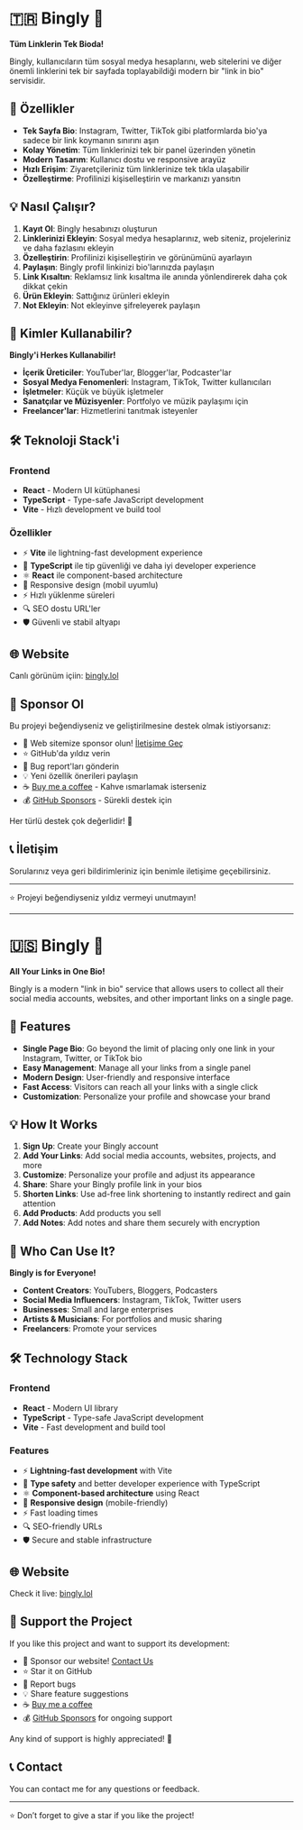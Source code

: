 # 🇹🇷 Bingly 🔗

**Tüm Linklerin Tek Bioda!**

Bingly, kullanıcıların tüm sosyal medya hesaplarını, web sitelerini ve diğer önemli linklerini tek bir sayfada toplayabildiği modern bir "link in bio" servisidir.

## 🚀 Özellikler

- **Tek Sayfa Bio**: Instagram, Twitter, TikTok gibi platformlarda bio'ya sadece bir link koymanın sınırını aşın
- **Kolay Yönetim**: Tüm linklerinizi tek bir panel üzerinden yönetin
- **Modern Tasarım**: Kullanıcı dostu ve responsive arayüz
- **Hızlı Erişim**: Ziyaretçileriniz tüm linklerinize tek tıkla ulaşabilir
- **Özelleştirme**: Profilinizi kişiselleştirin ve markanızı yansıtın

## 💡 Nasıl Çalışır?

1. **Kayıt Ol**: Bingly hesabınızı oluşturun
2. **Linklerinizi Ekleyin**: Sosyal medya hesaplarınız, web siteniz, projeleriniz ve daha fazlasını ekleyin
3. **Özelleştirin**: Profilinizi kişiselleştirin ve görünümünü ayarlayın
4. **Paylaşın**: Bingly profil linkinizi bio'larınızda paylaşın
5. **Link Kısaltın**: Reklamsız link kısaltma ile anında yönlendirerek daha çok dikkat çekin
6. **Ürün Ekleyin**: Sattığınız ürünleri ekleyin
7. **Not Ekleyin**: Not ekleyinve şifreleyerek paylaşın

## 🎯 Kimler Kullanabilir?

**Bingly'i Herkes Kullanabilir!**

- **İçerik Üreticiler**: YouTuber'lar, Blogger'lar, Podcaster'lar
- **Sosyal Medya Fenomenleri**: Instagram, TikTok, Twitter kullanıcıları
- **İşletmeler**: Küçük ve büyük işletmeler
- **Sanatçılar ve Müzisyenler**: Portfolyo ve müzik paylaşımı için
- **Freelancer'lar**: Hizmetlerini tanıtmak isteyenler

## 🛠️ Teknoloji Stack'i

### Frontend
- **React** - Modern UI kütüphanesi
- **TypeScript** - Type-safe JavaScript development
- **Vite** - Hızlı development ve build tool

### Özellikler
- ⚡ **Vite** ile lightning-fast development experience
- 🔷 **TypeScript** ile tip güvenliği ve daha iyi developer experience
- ⚛️ **React** ile component-based architecture
- 📱 Responsive design (mobil uyumlu)
- ⚡ Hızlı yüklenme süreleri
- 🔍 SEO dostu URL'ler
- 🛡️ Güvenli ve stabil altyapı

## 🌐 Website

Canlı görünüm içiin: [bingly.lol](https://bingly.lol)

## 💖 Sponsor Ol

Bu projeyi beğendiyseniz ve geliştirilmesine destek olmak istiyorsanız:

- 💞 Web sitemize sponsor olun! [İletişime Geç](https://bingly.lol/contact)
- ⭐ GitHub'da yıldız verin
- 🐛 Bug report'ları gönderin
- 💡 Yeni özellik önerileri paylaşın
- ☕ [Buy me a coffee](https://buymeacoffee.com/kroxlycode) - Kahve ısmarlamak isterseniz
- 💰 [GitHub Sponsors](https://github.com/sponsors/kroxlycode) - Sürekli destek için

Her türlü destek çok değerlidir! 🙏

## 📞 İletişim

Sorularınız veya geri bildirimleriniz için benimle iletişime geçebilirsiniz.

---

⭐ Projeyi beğendiyseniz yıldız vermeyi unutmayın!

--- 


# 🇺🇸 Bingly 🔗

**All Your Links in One Bio!**

Bingly is a modern "link in bio" service that allows users to collect all their social media accounts, websites, and other important links on a single page.

## 🚀 Features

- **Single Page Bio**: Go beyond the limit of placing only one link in your Instagram, Twitter, or TikTok bio  
- **Easy Management**: Manage all your links from a single panel  
- **Modern Design**: User-friendly and responsive interface  
- **Fast Access**: Visitors can reach all your links with a single click  
- **Customization**: Personalize your profile and showcase your brand  

## 💡 How It Works

1. **Sign Up**: Create your Bingly account  
2. **Add Your Links**: Add social media accounts, websites, projects, and more  
3. **Customize**: Personalize your profile and adjust its appearance  
4. **Share**: Share your Bingly profile link in your bios  
5. **Shorten Links**: Use ad-free link shortening to instantly redirect and gain attention  
6. **Add Products**: Add products you sell  
7. **Add Notes**: Add notes and share them securely with encryption  

## 🎯 Who Can Use It?

**Bingly is for Everyone!**

- **Content Creators**: YouTubers, Bloggers, Podcasters  
- **Social Media Influencers**: Instagram, TikTok, Twitter users  
- **Businesses**: Small and large enterprises  
- **Artists & Musicians**: For portfolios and music sharing  
- **Freelancers**: Promote your services  

## 🛠️ Technology Stack

### Frontend
- **React** - Modern UI library  
- **TypeScript** - Type-safe JavaScript development  
- **Vite** - Fast development and build tool  

### Features
- ⚡ **Lightning-fast development** with Vite  
- 🔷 **Type safety** and better developer experience with TypeScript  
- ⚛️ **Component-based architecture** using React  
- 📱 **Responsive design** (mobile-friendly)  
- ⚡ Fast loading times  
- 🔍 SEO-friendly URLs  
- 🛡️ Secure and stable infrastructure  

## 🌐 Website

Check it live: [bingly.lol](https://bingly.lol)

## 💖 Support the Project

If you like this project and want to support its development:

- 💞 Sponsor our website! [Contact Us](https://bingly.lol/contact)  
- ⭐ Star it on GitHub  
- 🐛 Report bugs  
- 💡 Share feature suggestions  
- ☕ [Buy me a coffee](https://buymeacoffee.com/kroxlycode)  
- 💰 [GitHub Sponsors](https://github.com/sponsors/kroxlycode) for ongoing support  

Any kind of support is highly appreciated! 🙏

## 📞 Contact

You can contact me for any questions or feedback.  

---

⭐ Don’t forget to give a star if you like the project!
